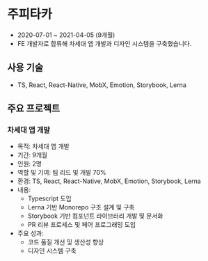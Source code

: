# 주피타카

- 2020-07-01 ~ 2021-04-05 (9개월)
- FE 개발자로 합류해 차세대 앱 개발과 디자인 시스템을 구축했습니다.

## 사용 기술
- TS, React, React-Native, MobX, Emotion, Storybook, Lerna

## 주요 프로젝트

### 차세대 앱 개발
- 목적: 차세대 앱 개발
- 기간: 9개월
- 인원: 2명
- 역할 및 기여: 팀 리드 및 개발 70%
- 환경: TS, React, React-Native, MobX, Emotion, Storybook, Lerna
- 내용:
  - Typescript 도입
  - Lerna 기반 Monorepo 구조 설계 및 구축
  - Storybook 기반 컴포넌트 라이브러리 개발 및 문서화
  - PR 리뷰 프로세스 및 페어 프로그래밍 도입
- 주요 성과:
  - 코드 품질 개선 및 생산성 향상
  - 디자인 시스템 구축